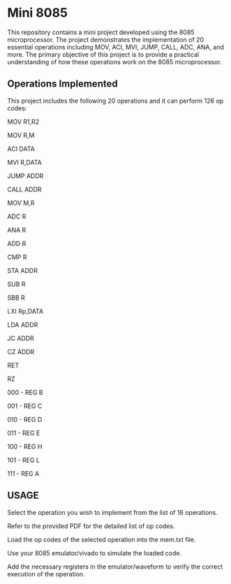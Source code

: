 # Mini 8085
This repository contains a mini project developed using the 8085 microprocessor. The project demonstrates the implementation of 20 essential operations including MOV, ACI, MVI, JUMP, CALL, ADC, ANA, and more. The primary objective of this project is to provide a practical understanding of how these operations work on the 8085 microprocessor.

## Operations Implemented
This project includes the following 20 operations and it can perform 126 op codes:

MOV R1,R2

MOV R,M

ACI DATA

MVI R,DATA

JUMP ADDR

CALL ADDR

MOV M,R

ADC R

ANA R 

ADD R

CMP R 

STA ADDR

SUB R

SBB R

LXI Rp,DATA

LDA ADDR

JC ADDR

CZ ADDR

RET

RZ

000 - REG B

001 - REG C

010 - REG D

011 - REG E

100 - REG H

101 - REG L

111 - REG A

## USAGE

Select the operation you wish to implement from the list of 18 operations.

Refer to the provided PDF for the detailed list of op codes.

Load the op codes of the selected operation into the mem.txt file.

Use your 8085 emulator/vivado to simulate the loaded code.

Add the necessary registers in the emulator/waveform to verify the correct execution of the operation.


